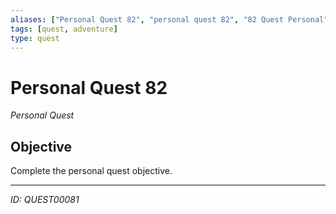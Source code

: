 ```yaml
---
aliases: ["Personal Quest 82", "personal quest 82", "82 Quest Personal"]
tags: [quest, adventure]
type: quest
---
```


# Personal Quest 82

*Personal Quest*

## Objective
Complete the personal quest objective.

---
*ID: QUEST00081*